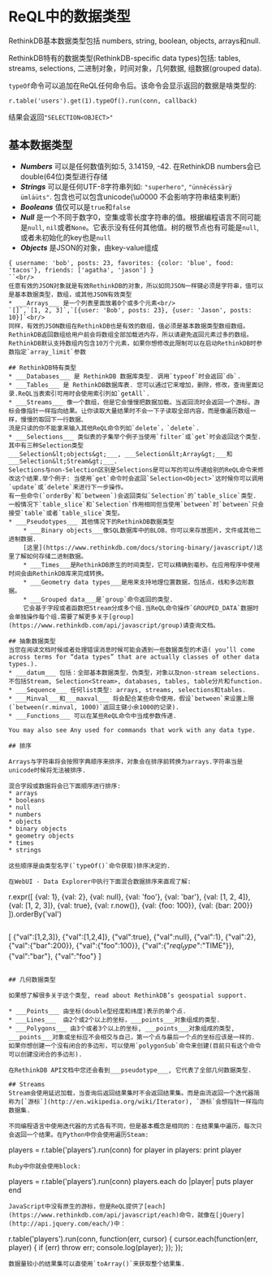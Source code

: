 # ReQL中的数据类型
RethinkDB基本数据类型包括 numbers, string, boolean, objects, arrays和null. 

RethinkDB特有的数据类型(RethinkDB-specific data types)包括: tables, streams, selections, 二进制对象，时间对象，几何数据, 组数据(grouped data). 

`typeOf`命令可以追加在ReQL任何命令后。该命令会显示返回的数据是啥类型的:
```
r.table('users').get(1).typeOf().run(conn, callback)
```
结果会返回`"SELECTION<OBJECT>"`

## 基本数据类型
* ___Numbers___ 可以是任何数值列如:5, 3.14159, -42. 在RethinkDB numbers会已double(64位)类型进行存储
* ___Strings___ 可以是任何UTF-8字符串列如: `"superhero"`, `"ünnëcëssärÿ ümläüts"`. 包含也可以包含unicode(\u0000 不会影响字符串结束判断)
* ___Booleans___ 值仅可以是`true`和`false`
* ___Null___    是一个不同于数字0，空集或零长度字符串的值。根据编程语言不同可能是`null`, `nil`或者`None`。它表示没有任何其他值。树的根节点也有可能是`null`, 或者未初始化的key也是`null`
* ___Objects___ 是JSON的对象，由key-value组成<br/>
```
{ username: 'bob', posts: 23, favorites: {color: 'blue', food: 'tacos'}, friends: ['agatha', 'jason'] }
``<br/>
任意有效的JSON对象就是有效RethinkDB的对象，所以如同JSON一样键必须是字符串，值可以是基本数据类型，数组，或其他JSON有效类型
* ___Arrays___ 是一个列表里面放着0个或多个元素<br/>
`[]`,`[1, 2, 3]`,`[{user: 'Bob', posts: 23}, {user: 'Jason', posts: 10}]`<br/>
同样，有效的JSON数组在RethinkDB也是有效的数组，值必须是基本数据类型数组数组。RethinkDB返回数组给用户前会将数组全部加载进内存，所以请避免返回元素过多的数组。
RethinkDB默认支持数组内包含10万个元素，如果你想修改此限制可以在启动RethinkDB时参数指定`array_limit`参数

## RethinkDB特有类型
* ___Databases___ 是 RethinkDB 数据库类型. 调用`typeof`时会返回`db`.
* ___Tables___ 是 RethinkDB数据库表. 您可以通过它来增加，删除，修改，查询里面记录.ReQL当表索引可用时会使用索引列如`getAll`.
* ___Streams___ 像一个数组，但是它会慢慢把数据加载。当返回流时会返回一个游标，游标会像指针一样指向结果。让你读取大量结果时不会一下子读取全部内容，而是像遍历数组一样，慢慢的取回下一行数据、
流是只读的你不能拿来输入其他ReQL命令列如`delete`，`delete`.
* ___Selections___ 类似表的子集举个例子当使用`filter`或`get`时会返回这个类型. 其中有三种Selection类型
___Selection&lt;objects&gt;___, ___Selection&lt;Array&gt;___和___Selection&lt;Stream&gt;___.
Selections与non-Selection区别是Selections是可以写的可以传递给别的ReQL命令来修改这个结果.举个例子: 当使用`get`命令时会返回`Selection<Object>`这时候你可以调用`update`或`delete`来进行下一步操作。
有一些命令(`orderBy`和`between`)会返回类似`Selection`的`table_slice`类型. 
一般情况下`table_slice`和`Selection`作用相同但当使用`between`时`between`只会接受`table`或者`table_slice`类型。
* ___Pseudotypes___ 其他情况下的RethinkDB数据类型
    * ___Binary objects___像SQL数据库中的BLOB，你可以来存放图片，文件或其他二进制数据. 
    [这里](https://www.rethinkdb.com/docs/storing-binary/javascript/)这里了解如何存储二进制数据。
    * ___Times___是RethinkDB原生的时间类型，它可以精确到毫秒。在应用程序中使用时间会由RethinkDB库来完成转换。
    * ___Geometry data types___是用来支持地理位置数据，包括点，线和多边形数据。
    * ___Grouped data___是`group`命令返回的类型. 
    它会基于字段或者函数把Stream分成多个组.当ReQL命令操作`GROUPED_DATA`数据时会单独操作每个组.需要了解更多关于[group](https://www.rethinkdb.com/api/javascript/group)请查询文档。

## 抽象数据类型
当您在阅读文档时候或者处理错误消息时候可能会遇到一些数据类型的术语( you’ll come across terms for “data types” that are actually classes of other data types.).
* ___datum___ 包括：全部基本数据类型，伪类型，对象以及non-stream selections.不包括Stream, Selection<Stream>, databases, tables, table分片和function.
* ___Sequence___ 任何list类型: arrays, streams, selections和tables.
* ___Minval___和___maxval___ 将会配合某些命令使用，假设`between`来设置上限(`between(r.minval, 1000)`返回主键小余1000的记录).
* ___Functions___ 可以在某些ReQL命令中当成参数传递.

You may also see Any used for commands that work with any data type.

## 排序

Arrays与字符串将会按照字典顺序来排序，对象会在排序前转换为arrays.字符串当是unicode时候将无法被排序.

混合字段或数据将会已下面顺序进行排序:
* arrays
* booleans
* null
* numbers
* objects
* binary objects
* geometry objects
* times
* strings

这些顺序是由类型名字(`typeOf()`命令获取)排序决定的.

在WebUI - Data Explorer中执行下面混合数据排序来直观了解:
```
r.expr([
    {val: 1},
    {val: 2},
    {val: null},
    {val: 'foo'},
    {val: 'bar'},
    {val: [1, 2, 4]},
    {val: [1, 2, 3]},
    {val: true},
    {val: r.now()},
    {val: {foo: 100}},
    {val: {bar: 200}}
]).orderBy('val')
```

```
[
    {"val":[1,2,3]},
    {"val":[1,2,4]},
    {"val":true},
    {"val":null},
    {"val":1},
    {"val":2},
    {"val":{"bar":200}},
    {"val":{"foo":100}},
    {"val":{"$reql_type$":"TIME"}},
    {"val":"bar"},
    {"val":"foo"}
]
```

## 几何数据类型

如果想了解很多关于这个类型, read about RethinkDB’s geospatial support.

* ___Points___ 由坐标(double型经度和纬度)表示的单个点.
* ___Lines___  由2个或2个以上的坐标，___points___对象组成的类型.
* ___Polygons___ 由3个或者3个以上的坐标, ___points___对象组成的类型,
___points___对象或坐标应不会相交与自己，第一个点与最后一个点的坐标应该是一样的.
如果你想创建一个没有闭合的多边形，可以使用`polygonSub`命令来创建(目前只有这个命令可以创建没闭合的多边形).

在RethinkDB API文档中您还会看到___pseudotype___, 它代表了全部几何数据类型.

## Streams
Stream会使用延迟加载，当查询后返回结果集时不会返回结果集。而是由流返回一个迭代器简称为[`游标`](http://en.wikipedia.org/wiki/Iterator), `游标`会想指针一样指向数据集.

不同编程语言中使用迭代器的方式各有不同，但是基本概念是相同的：在结果集中遍历，每次只会返回一个结果。在Python中你会使用遍历Steam:
```
players = r.table('players').run(conn)
for player in players:
	print player
```
Ruby中你就会使用block:
```
players = r.table('players').run(conn)
players.each do |player|
	puts player
end
```
JavaScript中没有原生的游标，但是ReQL提供了[each](https://www.rethinkdb.com/api/javascript/each)命令，就像在[jQuery](http://api.jquery.com/each/)中：
```
r.table('players').run(conn, function(err, cursor) {
	cursor.each(function(err, player) {
		if (err) throw err;
		console.log(player);
	});
});
```
数据量较小的结果集可以直使用`toArray()`来获取整个结果集.




